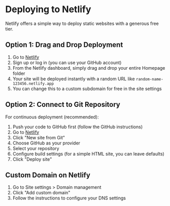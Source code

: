 # Deploying to Netlify

Netlify offers a simple way to deploy static websites with a generous free tier.

## Option 1: Drag and Drop Deployment

1. Go to [Netlify](https://app.netlify.com/)
2. Sign up or log in (you can use your GitHub account)
3. From the Netlify dashboard, simply drag and drop your entire Homepage folder
4. Your site will be deployed instantly with a random URL like `random-name-123456.netlify.app`
5. You can change this to a custom subdomain for free in the site settings

## Option 2: Connect to Git Repository

For continuous deployment (recommended):

1. Push your code to GitHub first (follow the GitHub instructions)
2. Go to [Netlify](https://app.netlify.com/)
3. Click "New site from Git"
4. Choose GitHub as your provider
5. Select your repository
6. Configure build settings (for a simple HTML site, you can leave defaults)
7. Click "Deploy site"

## Custom Domain on Netlify

1. Go to Site settings > Domain management
2. Click "Add custom domain"
3. Follow the instructions to configure your DNS settings